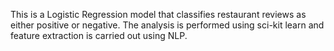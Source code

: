 This is a Logistic Regression model that classifies restaurant reviews as either positive or negative. The analysis is performed using sci-kit learn and feature extraction is carried out using NLP.
